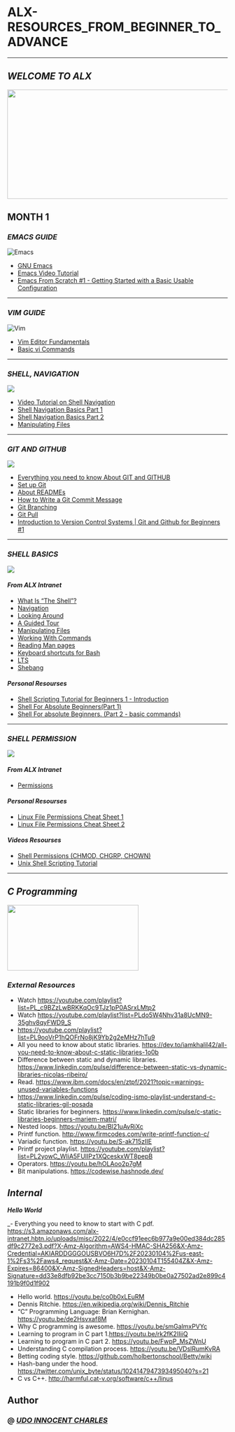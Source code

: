 # ALX-RESOURCES_FROM_BEGINNER_TO_ADVANCE
___
## ___WELCOME TO ALX___

<img src="https://encrypted-tbn0.gstatic.com/images?q=tbn:ANd9GcQHmKf8fnlYjTTLoV2OxOln-ON52Uhb0IV7PQ&usqp=CAU" width="1500" height="250">

## MONTH 1

### ___EMACS GUIDE___
![Emacs](https://encrypted-tbn0.gstatic.com/images?q=tbn:ANd9GcT71Jprd_zomZAmZrqoJU32QaIK34NCzPwblA&usqp=CAU)
- [GNU Emacs](https://www.gnu.org/software/emacs/tour/)
- [Emacs Video Tutorial](https://www.youtube.com/watch?v=jPkIaqSh3cA)
- [Emacs From Scratch #1 - Getting Started with a Basic Usable Configuration](https://www.youtube.com/watch?v=74zOY-vgkyw)

___


### ___VIM GUIDE___
![Vim](https://encrypted-tbn0.gstatic.com/images?q=tbn:ANd9GcQls24qGIM1Sb2SpZm1hU6MK6hqobnenQlVf-f0yjFQfmzeXMjdeT-StuJBcVg5UkWdZWc&usqp=CAU)

- [Vim Editor Fundamentals](https://www.youtube.com/watch?v=XguBRi4TDNc)
- [Basic vi Commands](https://www.cs.colostate.edu/helpdocs/vi.html)

___


### ___SHELL, NAVIGATION___
<img src="https://encrypted-tbn0.gstatic.com/images?q=tbn:ANd9GcQ01tiexbKmJEqe44i8xLb6ktAo0Otjj75HBg&usqp=CAU">

- [Video Tutorial on Shell Navigation](https://www.youtube.com/watch?v=UJ8n7Jz9HMc)
- [Shell Navigation Basics Part 1](http://linuxcommand.org/lc3_lts0020.php)
- [Shell Navigation Basics Part 2](http://linuxcommand.org/lc3_lts0030.php)
- [Manipulating Files](http://linuxcommand.org/lc3_lts0050.php)

___

### ___GIT AND GITHUB___
<img src="https://encrypted-tbn0.gstatic.com/images?q=tbn:ANd9GcRJ5r5PQ6gd9XnGlSu4LnBqV4lMDhZhQkKLiA&usqp=CAU">

- [Everything you need to know About GIT and GITHUB](https://www.youtube.com/watch?v=RGOj5yH7evk)
- [Set up Git](https://docs.github.com/en/get-started/quickstart/set-up-git)
- [About READMEs](https://docs.github.com/en/repositories/managing-your-repositorys-settings-and-features/customizing-your-repository/about-readmes)
- [How to Write a Git Commit Message](https://docs.github.com/en/repositories/managing-your-repositorys-settings-and-features/customizing-your-repository/about-readmes)
- [Git Branching](https://learngitbranching.js.org/)
- [Git Pull](https://codeinthehole.com/tips/pull-requests-and-other-good-practices-for-teams-using-github/)
- [Introduction to Version Control Systems | Git and Github for Beginners #1](https://www.youtube.com/watch?v=uxAsIobfu88)

___

### ___SHELL BASICS___
<img src="https://encrypted-tbn0.gstatic.com/images?q=tbn:ANd9GcTPTQoeA6Y9lv-vXeadtHRu-O1kX_6LYZi_Jw&usqp=CAU" >

#### ___From ALX Intranet___
- [What Is “The Shell”?](http://linuxcommand.org/lc3_lts0010.php)
- [Navigation](http://linuxcommand.org/lc3_lts0020.php)
- [Looking Around](http://linuxcommand.org/lc3_lts0030.php)
- [A Guided Tour](http://linuxcommand.org/lc3_lts0040.php)
- [Manipulating Files](http://linuxcommand.org/lc3_lts0050.php)
- [Working With Commands](http://linuxcommand.org/lc3_lts0060.php)
- [Reading Man pages](http://linuxcommand.org/lc3_man_pages/man1.html)
- [Keyboard shortcuts for Bash](https://www.howtogeek.com/181/keyboard-shortcuts-for-bash-command-shell-for-ubuntu-debian-suse-redhat-linux-etc/)
- [LTS](https://wiki.ubuntu.com/LTS)
- [Shebang](https://en.wikipedia.org/wiki/Shebang_%28Unix%29)

#### ___Personal Resourses___
- [Shell Scripting Tutorial for Beginners 1 - Introduction](https://www.youtube.com/watch?v=cQepf9fY6cE&list=PLS1QulWo1RIYmaxcEqw5JhK3b-6rgdWO_)
- [Shell For Absolute Beginners(Part 1)](https://www.youtube.com/watch?v=UJ8n7Jz9HMc&t=17s)
- [Shell For absolute Beginners. (Part 2 - basic commands)](https://www.youtube.com/watch?v=P8OP4kbIUKo&t=15s)

___

### ___SHELL PERMISSION___

<img src="https://encrypted-tbn0.gstatic.com/images?q=tbn:ANd9GcSS36E8aM5ThP0oGh5bvP2NelnmCcoeV_nJ_w&usqp=CAU">

#### ___From ALX Intranet___
- [Permissions](http://linuxcommand.org/lc3_lts0090.php)

#### ___Personal Resourses___
- [Linux File Permissions Cheat Sheet 1](https://www.stationx.net/linux-file-permissions-cheat-sheet/)
- [Linux File Permissions Cheat Sheet 2](https://www.psychz.net/client/kb/en/linux-file-permissions-cheat-sheet.html)

#### ___Videos Resourses___
- [Shell Permissions (CHMOD, CHGRP, CHOWN)](https://www.youtube.com/watch?v=vE5lXygsogg)
- [Unix Shell Scripting Tutorial](https://www.youtube.com/watch?v=HvonLym2eDw)
___

## ___C Programming___
<img width="300" height="150" src="https://encrypted-tbn0.gstatic.com/images?q=tbn:ANd9GcRo4GUjFkesFbctkKWs9GNPp1bjpZL-vLtLyg&usqp=CAU">

### ___External Resources___ 
- Watch https://youtube.com/playlist?list=PL_c9BZzLwBRKKqOc9TJz1pP0ASrxLMtp2
- Watch https://youtube.com/playlist?list=PLdo5W4Nhv31a8UcMN9-35ghv8qyFWD9_S 
- https://youtube.com/playlist?list=PL9ooVrP1hQOFrNo8jK9Yb2g2eMHz7hTu9
- All you need to know about static libraries. https://dev.to/iamkhalil42/all-you-need-to-know-about-c-static-libraries-1o0b
- Difference between static and dynamic libraries. https://www.linkedin.com/pulse/difference-between-static-vs-dynamic-libraries-nicolas-ribeiro/
- Read. https://www.ibm.com/docs/en/ztpf/2021?topic=warnings-unused-variables-functions
- https://www.linkedin.com/pulse/coding-ismo-playlist-understand-c-static-libraries-gil-posada 
- Static libraries for beginners. https://www.linkedin.com/pulse/c-static-libraries-beginners-mariem-matri/
- Nested loops. https://youtu.be/Bl21uAvRiXc
- Printf function. http://www.firmcodes.com/write-printf-function-c/
- Variadic function. https://youtu.be/S-ak715zIIE
- Printf project playlist. https://youtube.com/playlist?list=PL2yowC_WIiA5FUlIPz1XQceskxWT8pepB
- Operators. https://youtu.be/hOLAoo2p7gM
- Bit manipulations. https://codewise.hashnode.dev/ 


## ___Internal___ 
___Hello World___

_- Everything you need to know to start with C pdf. https://s3.amazonaws.com/alx-intranet.hbtn.io/uploads/misc/2022/4/e0ccf91eec6b977a9e00ed384dc285df9c2772e3.pdf?X-Amz-Algorithm=AWS4-HMAC-SHA256&X-Amz-Credential=AKIARDDGGGOUSBVO6H7D%2F20230104%2Fus-east-1%2Fs3%2Faws4_request&X-Amz-Date=20230104T155404Z&X-Amz-Expires=86400&X-Amz-SignedHeaders=host&X-Amz-Signature=dd33e8dfb92be3cc7150b3b9be22349b0be0a27502ad2e899c4191b9f0d1f902
- Hello world. https://youtu.be/co0b0xLEuRM
- Dennis Ritchie. https://en.wikipedia.org/wiki/Dennis_Ritchie
- “C” Programming Language: Brian Kernighan. https://youtu.be/de2Hsvxaf8M
- Why C programming is awesome. https://youtu.be/smGalmxPVYc 
- Learning to program in C part 1.https://youtu.be/rk2fK2IIiiQ
- Learning to program in C part 2. https://youtu.be/FwpP_MsZWnU 
- Understanding C compilation process. https://youtu.be/VDslRumKvRA 
- Betting coding style. https://github.com/holbertonschool/Betty/wiki 
- Hash-bang under the hood. https://twitter.com/unix_byte/status/1024147947393495040?s=21
- C vs C++. http://harmful.cat-v.org/software/c++/linus

## Author
### @ ___[UDO INNOCENT CHARLES](https://github.com/Innocentsax)___
